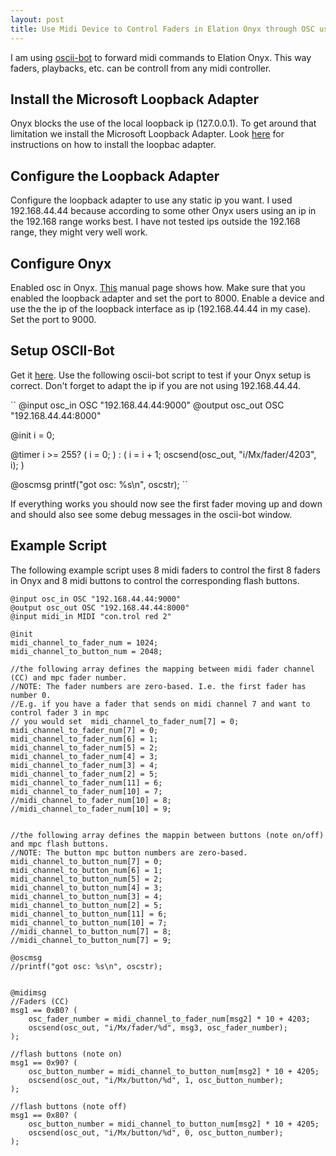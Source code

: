 ```yaml
---
layout: post
title: Use Midi Device to Control Faders in Elation Onyx through OSC using oscii-bot
---
```


I am using [oscii-bot](https://www.cockos.com/oscii-bot) to forward midi commands to Elation Onyx. This way faders, playbacks, etc. can be controll from any midi controller.


Install the Microsoft Loopback Adapter
-------------------

Onyx blocks the use of the local loopback ip (127.0.0.1). To get around that limitation we install the Microsoft Loopback Adapter.
Look [here](https://social.technet.microsoft.com/Forums/windows/en-US/259c7ef2-3770-4212-8fca-c58936979851/how-to-install-microsoft-loopback-adapter?forum=w7itpronetworking) for instructions on how to install the loopbac adapter.

Configure the Loopback Adapter
---------------------
Configure the loopback adapter to use any static ip you want. I used 192.168.44.44 because according to some other Onyx users using an ip in the 192.168 range works best. I have not tested ips outside the 192.168 range, they might very well work.

Configure Onyx
---------------------
Enabled osc in Onyx. [This](http://support.obsidiancontrol.com/Content/Networking/OSC.htm?Highlight=osc) manual page shows how. 
Make sure that you enabled the loopback adapter and set the port to 8000. Enable a device and use the the ip of the loopback interface as ip (192.168.44.44 in my case). Set the port to 9000.

Setup OSCII-Bot
--------------------
Get it [here](https://www.cockos.com/oscii-bot).
Use the following oscii-bot script to test if your Onyx setup is correct.
Don't forget to adapt the ip if you are not using 192.168.44.44.

``
@input osc_in OSC "192.168.44.44:9000"
@output osc_out OSC "192.168.44.44:8000"

@init
i = 0;

@timer
	i >= 255? (
		i = 0;
	) : (
	i = i + 1;
	oscsend(osc_out, "i/Mx/fader/4203", i);
	)

@oscmsg
printf("got osc: %s\n", oscstr);
``

If everything works you should now see the first fader moving up and down and should also see some debug messages in the oscii-bot window.

Example Script
--------------------------
The following example script uses 8 midi faders to control the first 8 faders in Onyx and 8 midi buttons to control the corresponding flash buttons.

```
@input osc_in OSC "192.168.44.44:9000"
@output osc_out OSC "192.168.44.44:8000"
@input midi_in MIDI "con.trol red 2"

@init
midi_channel_to_fader_num = 1024;
midi_channel_to_button_num = 2048;

//the following array defines the mapping between midi fader channel (CC) and mpc fader number.
//NOTE: The fader numbers are zero-based. I.e. the first fader has number 0.
//E.g. if you have a fader that sends on midi channel 7 and want to control fader 3 in mpc
// you would set  midi_channel_to_fader_num[7] = 0;
midi_channel_to_fader_num[7] = 0;
midi_channel_to_fader_num[6] = 1;
midi_channel_to_fader_num[5] = 2;
midi_channel_to_fader_num[4] = 3;
midi_channel_to_fader_num[3] = 4;
midi_channel_to_fader_num[2] = 5;
midi_channel_to_fader_num[11] = 6;
midi_channel_to_fader_num[10] = 7;
//midi_channel_to_fader_num[10] = 8;
//midi_channel_to_fader_num[10] = 9;


//the following array defines the mappin between buttons (note on/off) and mpc flash buttons.
//NOTE: The button mpc button numbers are zero-based.
midi_channel_to_button_num[7] = 0;
midi_channel_to_button_num[6] = 1;
midi_channel_to_button_num[5] = 2;
midi_channel_to_button_num[4] = 3;
midi_channel_to_button_num[3] = 4;
midi_channel_to_button_num[2] = 5;
midi_channel_to_button_num[11] = 6;
midi_channel_to_button_num[10] = 7;
//midi_channel_to_button_num[7] = 8;
//midi_channel_to_button_num[7] = 9;

@oscmsg
//printf("got osc: %s\n", oscstr);


@midimsg 
//Faders (CC)
msg1 == 0xB0? (
	osc_fader_number = midi_channel_to_fader_num[msg2] * 10 + 4203;
	oscsend(osc_out, "i/Mx/fader/%d", msg3, osc_fader_number);
);

//flash buttons (note on)
msg1 == 0x90? (
	osc_button_number = midi_channel_to_button_num[msg2] * 10 + 4205;
	oscsend(osc_out, "i/Mx/button/%d", 1, osc_button_number);
);

//flash buttons (note off)
msg1 == 0x80? (
	osc_button_number = midi_channel_to_button_num[msg2] * 10 + 4205;
	oscsend(osc_out, "i/Mx/button/%d", 0, osc_button_number);
);
```


